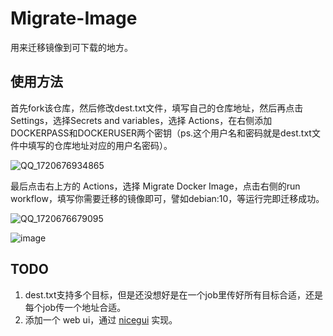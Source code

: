 # Migrate-Image
用来迁移镜像到可下载的地方。

## 使用方法

首先fork该仓库，然后修改dest.txt文件，填写自己的仓库地址，然后再点击Settings，选择Secrets and variables，选择 Actions，在右侧添加DOCKERPASS和DOCKERUSER两个密钥（ps.这个用户名和密码就是dest.txt文件中填写的仓库地址对应的用户名密码）。

![QQ_1720676934865](https://github.com/s1eke/Migrate-Image/assets/10690839/d17c2f18-8d9d-4522-b6ef-d5e69864914c)


最后点击右上方的 Actions，选择 Migrate Docker Image，点击右侧的run workflow，填写你需要迁移的镜像即可，譬如debian:10，等运行完即迁移成功。

![QQ_1720676679095](https://github.com/s1eke/Migrate-Image/assets/10690839/78a8a051-d549-43d3-8387-c85925439a96)

![image](https://github.com/s1eke/Migrate-Image/assets/10690839/935dd508-9a83-446d-900c-bf8b084186a0)


## TODO

1. dest.txt支持多个目标，但是还没想好是在一个job里传好所有目标合适，还是每个job传一个地址合适。
2. 添加一个 web ui，通过 [nicegui](https://github.com/zauberzeug/nicegui) 实现。